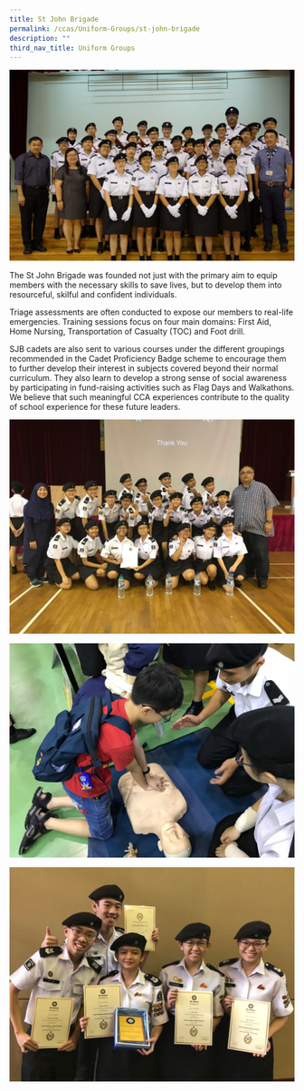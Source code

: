 ```yaml
---
title: St John Brigade
permalink: /ccas/Uniform-Groups/st-john-brigade
description: ""
third_nav_title: Uniform Groups
---
```

![](/images/sjb1.jpeg)

The St John Brigade was founded not just with the primary aim to equip members with the necessary skills to save lives, but to develop them into resourceful, skilful and confident individuals.  
  
Triage assessments are often conducted to expose our members to real-life emergencies. Training sessions focus on four main domains: First Aid, Home Nursing, Transportation of Casualty (TOC) and Foot drill.  
  
SJB cadets are also sent to various courses under the different groupings recommended in the Cadet Proficiency Badge scheme to encourage them to further develop their interest in subjects covered beyond their normal curriculum. They also learn to develop a strong sense of social awareness by participating in fund-raising activities such as Flag Days and Walkathons. We believe that such meaningful CCA experiences contribute to the quality of school experience for these future leaders.

![](/images/sjb2.jpeg)

![](/images/sjb3.jpeg)  

![](/images/sjb4.jpeg)